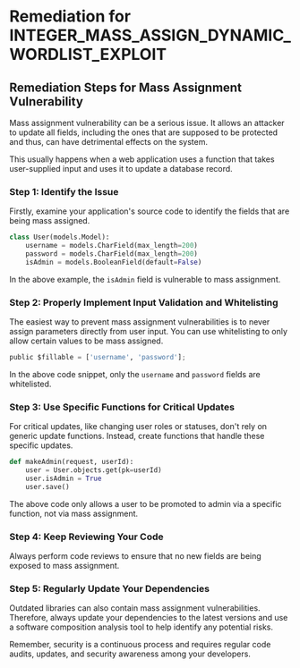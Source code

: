 # Remediation for INTEGER_MASS_ASSIGN_DYNAMIC_WORDLIST_EXPLOIT

## Remediation Steps for Mass Assignment Vulnerability

Mass assignment vulnerability can be a serious issue. It allows an attacker to update all fields, including the ones that are supposed to be protected and thus, can have detrimental effects on the system.

This usually happens when a web application uses a function that takes user-supplied input and uses it to update a database record.

### Step 1: Identify the Issue

Firstly, examine your application's source code to identify the fields that are being mass assigned.

```python
class User(models.Model):
    username = models.CharField(max_length=200)
    password = models.CharField(max_length=200)
    isAdmin = models.BooleanField(default=False)
```

In the above example, the `isAdmin` field is vulnerable to mass assignment.

### Step 2: Properly Implement Input Validation and Whitelisting

The easiest way to prevent mass assignment vulnerabilities is to never assign parameters directly from user input. You can use whitelisting to only allow certain values to be mass assigned.

```python
public $fillable = ['username', 'password'];
```

In the above code snippet, only the `username` and `password` fields are whitelisted.

### Step 3: Use Specific Functions for Critical Updates

For critical updates, like changing user roles or statuses, don't rely on generic update functions. Instead, create functions that handle these specific updates.

```python
def makeAdmin(request, userId):
    user = User.objects.get(pk=userId)
    user.isAdmin = True
    user.save()
```

The above code only allows a user to be promoted to admin via a specific function, not via mass assignment.

### Step 4: Keep Reviewing Your Code

Always perform code reviews to ensure that no new fields are being exposed to mass assignment.

### Step 5: Regularly Update Your Dependencies

Outdated libraries can also contain mass assignment vulnerabilities. Therefore, always update your dependencies to the latest versions and use a software composition analysis tool to help identify any potential risks.

Remember, security is a continuous process and requires regular code audits, updates, and security awareness among your developers.
